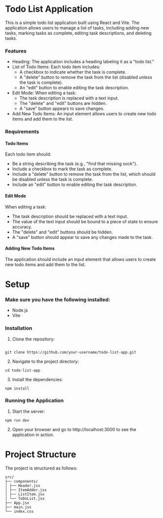 # Todo List Application

This is a simple todo list application built using React and Vite. The application allows users to manage a list of tasks, including adding new tasks, marking tasks as complete, editing task descriptions, and deleting tasks.

### Features

- Heading: The application includes a heading labeling it as a "todo list."
- List of Todo Items: Each todo item includes:
  - A checkbox to indicate whether the task is complete.
  - A "delete" button to remove the task from the list (disabled unless the task is complete).
  - An "edit" button to enable editing the task description.
- Edit Mode: When editing a task:
  - The task description is replaced with a text input.
  - The "delete" and "edit" buttons are hidden.
  - A "save" button appears to save changes.
- Add New Todo Items: An input element allows users to create new todo items and add them to the list.

### Requirements

#### Todo Items

Each todo item should:

- Be a string describing the task (e.g., "find that missing sock").
- Include a checkbox to mark the task as complete.
- Include a "delete" button to remove the task from the list, which should be disabled unless the task is complete.
- Include an "edit" button to enable editing the task description.

#### Edit Mode

When editing a task:

- The task description should be replaced with a text input.
- The value of the text input should be bound to a piece of state to ensure accuracy.
- The "delete" and "edit" buttons should be hidden.
- A "save" button should appear to save any changes made to the task.

#### Adding New Todo Items

The application should include an input element that allows users to create new todo items and add them to the list.

# Setup

### Make sure you have the following installed:

- Node.js
- Vite

### Installation

1. Clone the repository:

```shell

git clone https://github.com/your-username/todo-list-app.git
```

2. Navigate to the project directory:

```shell
cd todo-list-app
```

3. Install the dependencies:

```shell
npm install
```

### Running the Application

1. Start the server:

```shell
npm run dev
```

2. Open your browser and go to http://localhost:3000 to see the application in action.

# Project Structure

The project is structured as follows:

```
src/
├── components/
│ ├── Header.jsx
│ ├── ItemAdder.jsx
│ ├── ListItem.jsx
│ └── ToDoList.jsx
├── App.jsx
├── main.jsx
└── index.css
```

